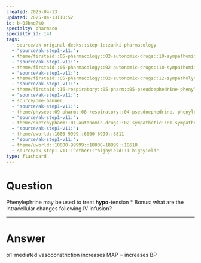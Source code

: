 ```yaml
---
created: 2025-04-13
updated: 2025-04-13T10:52
id: b-0Jbnq?%Q
specialty: pharmaco
specialty_id: 141
tags:
  - source/ak-original-decks::step-1::zanki-pharmacology
  - "source/ak-step1-v11:": 
  - theme/firstaid::05-pharmacology::02-autonomic-drugs::10-sympathomimetics::direct
  - "source/ak-step1-v11:": 
  - theme/firstaid::05-pharmacology::02-autonomic-drugs::10-sympathomimetics::direct::phenylephrine
  - "source/ak-step1-v11:": 
  - theme/firstaid::05-pharmacology::02-autonomic-drugs::12-sympatholytics-(a2-agonists)::phenylephrine
  - "source/ak-step1-v11:": 
  - theme/firstaid::16-respiratory::05-pharm::05-pseudoephedrine-phenylephrine
  - "source/ak-step1-v11:": 
  - source/ome-banner
  - "source/ak-step1-v11:": 
  - theme/physeo::09-pharm::08-respiratory::04-pseudoephedrine,-phenylephrine
  - "source/ak-step1-v11:": 
  - theme/sketchypharm::01-autonomic-drugs::02-sympathetic::01-sympathomimetics
  - "source/ak-step1-v11:": 
  - theme/uworld::1000-9999::6000-6999::6811
  - "source/ak-step1-v11:": 
  - theme/uworld::10000-99999::18000-18999::18618
  - source/ak-step1-v11::^other::^highyield::1-highyield"
type: flashcard
---
```


# Question
Phenylephrine may be used to treat **hypo**-tension    * Bonus: what are the intracellular changes following IV infusion?

---

# Answer
α1-mediated vasoconstriction increases MAP = increases BP